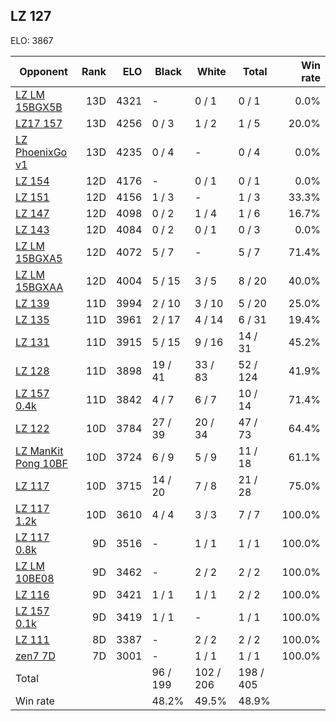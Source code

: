 ## LZ 127 ##

ELO: 3867

Opponent | Rank | ELO | Black | White | Total | Win rate
---------|-----:|----:|-------|-------|-------|-------:
[LZ LM 15BGX5B](LZ%20LM%2015BGX5B.md) | 13D | 4321 | - | 0 / 1 | 0 / 1 | 0.0%
[LZ17 157](LZ17%20157.md) | 13D | 4256 | 0 / 3 | 1 / 2 | 1 / 5 | 20.0%
[LZ PhoenixGo v1](LZ%20PhoenixGo%20v1.md) | 13D | 4235 | 0 / 4 | - | 0 / 4 | 0.0%
[LZ 154](LZ%20154.md) | 12D | 4176 | - | 0 / 1 | 0 / 1 | 0.0%
[LZ 151](LZ%20151.md) | 12D | 4156 | 1 / 3 | - | 1 / 3 | 33.3%
[LZ 147](LZ%20147.md) | 12D | 4098 | 0 / 2 | 1 / 4 | 1 / 6 | 16.7%
[LZ 143](LZ%20143.md) | 12D | 4084 | 0 / 2 | 0 / 1 | 0 / 3 | 0.0%
[LZ LM 15BGXA5](LZ%20LM%2015BGXA5.md) | 12D | 4072 | 5 / 7 | - | 5 / 7 | 71.4%
[LZ LM 15BGXAA](LZ%20LM%2015BGXAA.md) | 12D | 4004 | 5 / 15 | 3 / 5 | 8 / 20 | 40.0%
[LZ 139](LZ%20139.md) | 11D | 3994 | 2 / 10 | 3 / 10 | 5 / 20 | 25.0%
[LZ 135](LZ%20135.md) | 11D | 3961 | 2 / 17 | 4 / 14 | 6 / 31 | 19.4%
[LZ 131](LZ%20131.md) | 11D | 3915 | 5 / 15 | 9 / 16 | 14 / 31 | 45.2%
[LZ 128](LZ%20128.md) | 11D | 3898 | 19 / 41 | 33 / 83 | 52 / 124 | 41.9%
[LZ 157 0.4k](LZ%20157%200.4k.md) | 11D | 3842 | 4 / 7 | 6 / 7 | 10 / 14 | 71.4%
[LZ 122](LZ%20122.md) | 10D | 3784 | 27 / 39 | 20 / 34 | 47 / 73 | 64.4%
[LZ ManKit Pong 10BF](LZ%20ManKit%20Pong%2010BF.md) | 10D | 3724 | 6 / 9 | 5 / 9 | 11 / 18 | 61.1%
[LZ 117](LZ%20117.md) | 10D | 3715 | 14 / 20 | 7 / 8 | 21 / 28 | 75.0%
[LZ 117 1.2k](LZ%20117%201.2k.md) | 10D | 3610 | 4 / 4 | 3 / 3 | 7 / 7 | 100.0%
[LZ 117 0.8k](LZ%20117%200.8k.md) | 9D | 3516 | - | 1 / 1 | 1 / 1 | 100.0%
[LZ LM 10BE08](LZ%20LM%2010BE08.md) | 9D | 3462 | - | 2 / 2 | 2 / 2 | 100.0%
[LZ 116](LZ%20116.md) | 9D | 3421 | 1 / 1 | 1 / 1 | 2 / 2 | 100.0%
[LZ 157 0.1k](LZ%20157%200.1k.md) | 9D | 3419 | 1 / 1 | - | 1 / 1 | 100.0%
[LZ 111](LZ%20111.md) | 8D | 3387 | - | 2 / 2 | 2 / 2 | 100.0%
[zen7 7D](zen7%207D.md) | 7D | 3001 | - | 1 / 1 | 1 / 1 | 100.0%
Total | | | 96 / 199 | 102 / 206 | 198 / 405 | 
Win rate| | | 48.2% | 49.5% | 48.9% | 
